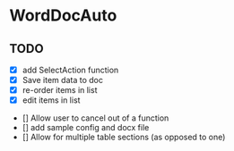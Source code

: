 # WordDocAuto

## TODO
- [x] add SelectAction function
- [x] Save item data to doc
- [x] re-order items in list
- [x] edit items in list
- [] Allow user to cancel out of a function 
- [] add sample config and docx file
- [] Allow for multiple table sections (as opposed to one)
